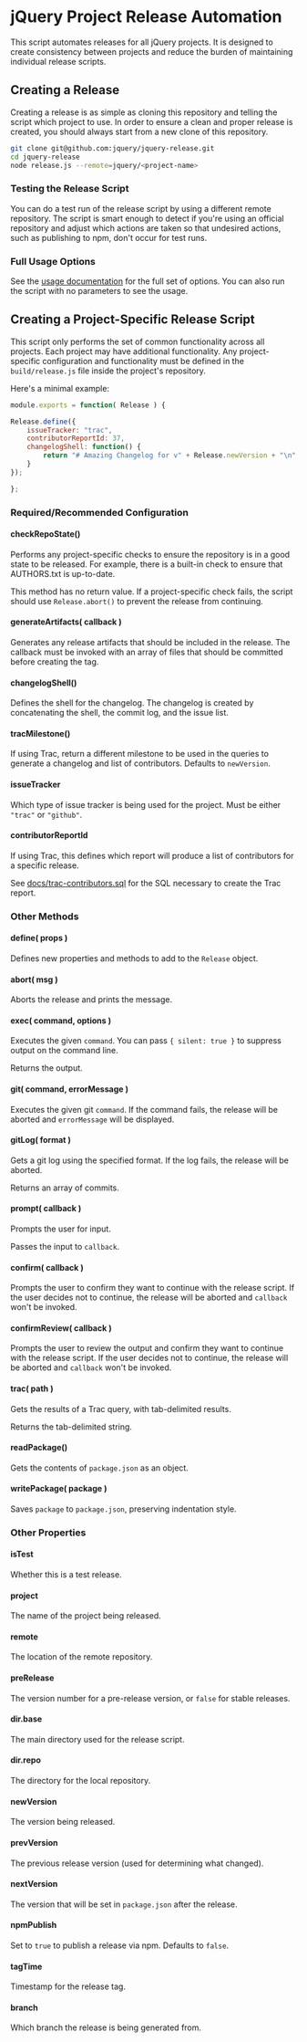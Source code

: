 # jQuery Project Release Automation

This script automates releases for all jQuery projects. It is designed to create
consistency between projects and reduce the burden of maintaining individual
release scripts.

## Creating a Release

Creating a release is as simple as cloning this repository and telling the
script which project to use. In order to ensure a clean and proper release is
created, you should always start from a new clone of this repository.

```sh
git clone git@github.com:jquery/jquery-release.git
cd jquery-release
node release.js --remote=jquery/<project-name>
```

### Testing the Release Script

You can do a test run of the release script by using a different remote
repository. The script is smart enough to detect if you're using an
official repository and adjust which actions are taken so that undesired
actions, such as publishing to npm, don't occur for test runs.

### Full Usage Options

See the [usage documentation](/docs/usage.txt) for the full set of options.
You can also run the script with no parameters to see the usage.



## Creating a Project-Specific Release Script

This script only performs the set of common functionality across all projects.
Each project may have additional functionality. Any project-specific
configuration and functionality must be defined in the `build/release.js` file
inside the project's repository.

Here's a minimal example:

```js
module.exports = function( Release ) {

Release.define({
	issueTracker: "trac",
	contributorReportId: 37,
	changelogShell: function() {
		return "# Amazing Changelog for v" + Release.newVersion + "\n";
	}
});

};
```

### Required/Recommended Configuration

#### checkRepoState()

Performs any project-specific checks to ensure the repository is in a good state
to be released. For example, there is a built-in check to ensure that
AUTHORS.txt is up-to-date.

This method has no return value. If a project-specific check fails, the script
should use `Release.abort()` to prevent the release from continuing.

#### generateArtifacts( callback )

Generates any release artifacts that should be included in the release. The
callback must be invoked with an array of files that should be committed before
creating the tag.

#### changelogShell()

Defines the shell for the changelog. The changelog is created by concatenating
the shell, the commit log, and the issue list.

#### tracMilestone()

If using Trac, return a different milestone to be used in the queries to
generate a changelog and list of contributors. Defaults to `newVersion`.

#### issueTracker

Which type of issue tracker is being used for the project. Must be either
`"trac"` or `"github"`.

#### contributorReportId

If using Trac, this defines which report will produce a list of contributors
for a specific release.

See [docs/trac-contributors.sql](docs/trac-contributors.sql) for the SQL
necessary to create the Trac report.

### Other Methods

#### define( props )

Defines new properties and methods to add to the `Release` object.

#### abort( msg )

Aborts the release and prints the message.

#### exec( command, options )

Executes the given `command`. You can pass `{ silent: true }` to suppress output
on the command line.

Returns the output.

#### git( command, errorMessage )

Executes the given git `command`. If the command fails, the release will be
aborted and `errorMessage` will be displayed.

#### gitLog( format )

Gets a git log using the specified format. If the log fails, the release will be
aborted.

Returns an array of commits.

#### prompt( callback )

Prompts the user for input.

Passes the input to `callback`.

#### confirm( callback )

Prompts the user to confirm they want to continue with the release script. If
the user decides not to continue, the release will be aborted and `callback`
won't be invoked.

#### confirmReview( callback )

Prompts the user to review the output and confirm they want to continue with the
release script. If the user decides not to continue, the release will be aborted
and `callback` won't be invoked.

#### trac( path )

Gets the results of a Trac query, with tab-delimited results.

Returns the tab-delimited string.

#### readPackage()

Gets the contents of `package.json` as an object.

#### writePackage( package )

Saves `package` to `package.json`, preserving indentation style.

### Other Properties

#### isTest

Whether this is a test release.

#### project

The name of the project being released.

#### remote

The location of the remote repository.

#### preRelease

The version number for a pre-release version, or `false` for stable releases.

#### dir.base

The main directory used for the release script.

#### dir.repo

The directory for the local repository.

#### newVersion

The version being released.

#### prevVersion

The previous release version (used for determining what changed).

#### nextVersion

The version that will be set in `package.json` after the release.

#### npmPublish

Set to `true` to publish a release via npm. Defaults to `false`.

#### tagTime

Timestamp for the release tag.

#### branch

Which branch the release is being generated from.
